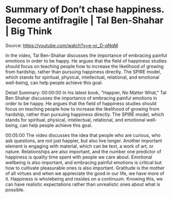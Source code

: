 # Summary of Don’t chase happiness. Become antifragile | Tal Ben-Shahar | Big Think

Source: https://youtube.com/watch?v=e-or_D-qNqM

In the video, Tal Ben-Shahar discusses the importance of embracing painful emotions in order to be happy. He argues that the field of happiness studies should focus on teaching people how to increase the likelihood of growing from hardship, rather than pursuing happiness directly. The SPIRE model, which stands for spiritual, physical, intellectual, relational, and emotional well-being, can help people achieve this goal.

Detail Summary: 
00:00:00
In his latest book, "Happier, No Matter What," Tal Ben Shahar discusses the importance of embracing painful emotions in order to be happy. He argues that the field of happiness studies should focus on teaching people how to increase the likelihood of growing from hardship, rather than pursuing happiness directly. The SPIRE model, which stands for spiritual, physical, intellectual, relational, and emotional well-being, can help people achieve this goal.

00:05:00
The video discusses the idea that people who are curious, who ask questions, are not just happier, but also live longer. Another important element is engaging with material, which can be text, a work of art, or nature. Relationships are also important, and the number one predictor of happiness is quality time spent with people we care about. Emotional wellbeing is also important, and embracing painful emotions is critical but how to cultivate pleasurable ones is also important. Gratitude is the mother of all virtues and when we appreciate the good in our life, we have more of it. Happiness is wholebeing and resides on a continuum. Knowing this, we can have realistic expectations rather than unrealistic ones about what is possible.

